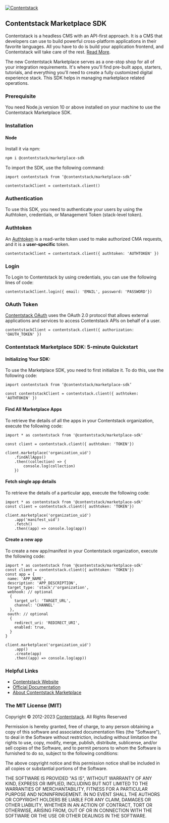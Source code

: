 [![Contentstack](https://www.contentstack.com/docs/static/images/contentstack.png)](https://www.contentstack.com/)

## Contentstack Marketplace SDK

Contentstack is a headless CMS with an API-first approach. It is a CMS that developers can use to build powerful cross-platform applications in their favorite languages. All you have to do is build your application frontend, and Contentstack will take care of the rest. [Read More](https://www.contentstack.com/).

The new Contentstack Marketplace serves as a one-stop shop for all of your integration requirements. It's where you'll find pre-built apps, starters, tutorials, and everything you'll need to create a fully customized digital experience stack. This SDK helps in managing marketplace related operations.
### Prerequisite

You need Node.js version 10 or above installed on your machine to use the Contentstack Marketplace SDK.

### Installation
#### Node
Install it via npm:
```bash
npm i @contentstack/marketplace-sdk
```
To import the SDK, use the following command:
```
import contentstack from ‘@contentstack/marketplace-sdk’

contentstackClient = contentstack.client()
```

### Authentication
To use this SDK, you need to authenticate your users by using the Authtoken, credentials, or Management Token (stack-level token).
### Authtoken
An [Authtoken](https://www.contentstack.com/docs/developers/create-tokens/types-of-tokens/#authentication-tokens-authtokens-) is a read-write token used to make authorized CMA requests, and it is a **user-specific** token.
```
contentstackClient = contentstack.client({ authtoken: 'AUTHTOKEN' })
```
### Login
To Login to Contentstack by using credentials, you can use the following lines of code:
```
contentstackClient.login({ email: 'EMAIL', password: 'PASSWORD'})
```

### OAuth Token
[Contentstack OAuth](https://www.contentstack.com/docs/developers/developer-hub/contentstack-oauth) uses the OAuth 2.0 protocol that allows external applications and services to access Contentstack APIs on behalf of a user.
```
contentstackClient = contentstack.client({ authorization: 'OAUTH_TOKEN' })
```
### Contentstack Marketplace SDK: 5-minute Quickstart
#### Initializing Your SDK:
To use the Marketplace SDK, you need to first initialize it. To do this, use the following code:
```
import contentstack from ‘@contentstack/marketplace-sdk’

const contentstackClient = contentstack.client({ authtoken: 'AUTHTOKEN' })
```
#### Find All Marketplace Apps
To retrieve the details of all the apps in your Contentstack organization, execute the following code:
```
import * as contentstack from '@contentstack/marketplace-sdk'

const client = contentstack.client({ authtoken: 'TOKEN'})

client.marketplace('organization_uid')
	.findAllApps()
	.then((collection) => {
		console.log(collection)
	})
```
#### Fetch single app details
To retrieve the details of a particular app, execute the following code:
```
import * as contentstack from '@contentstack/marketplace-sdk'
const client = contentstack.client({ authtoken: 'TOKEN'})

client.marketplace('organization_uid')
	.app('manifest_uid')
	.fetch()
	.then((app) => console.log(app))
```
#### Create a new app
To create a new app/manifest in your Contentstack organization, execute the following code:
```
import * as contentstack from '@contentstack/marketplace-sdk'
const client = contentstack.client({ authtoken: 'TOKEN'})
const app = {
 name: 'APP_NAME',
 description: 'APP_DESCRIPTION',
 target_type: 'stack'/'organization',
 webhook: // optional
  {
    target_url: 'TARGET_URL',
    channel: 'CHANNEL'
  },
 oauth: // optional
  {
    redirect_uri: 'REDIRECT_URI',
    enabled: true,
  }
}

client.marketplace('organization_uid')
	.app()
	.create(app)
	.then((app) => console.log(app))
```

### Helpful Links

-   [Contentstack Website](https://www.contentstack.com/)
-   [Official Documentation](https://contentstack.com/docs)
-   [About Contentstack Marketplace](https://www.contentstack.com/docs/developers/marketplace-platform-guides/about-marketplace)

### The MIT License (MIT)
Copyright © 2012-2023  [Contentstack](https://www.contentstack.com/). All Rights Reserved

Permission is hereby granted, free of charge, to any person obtaining a copy of this software and associated documentation files (the "Software"), to deal in the Software without restriction, including without limitation the rights to use, copy, modify, merge, publish, distribute, sublicense, and/or sell copies of the Software, and to permit persons to whom the Software is furnished to do so, subject to the following conditions:

The above copyright notice and this permission notice shall be included in all copies or substantial portions of the Software.

THE SOFTWARE IS PROVIDED "AS IS", WITHOUT WARRANTY OF ANY KIND, EXPRESS OR IMPLIED, INCLUDING BUT NOT LIMITED TO THE WARRANTIES OF MERCHANTABILITY, FITNESS FOR A PARTICULAR PURPOSE AND NONINFRINGEMENT. IN NO EVENT SHALL THE AUTHORS OR COPYRIGHT HOLDERS BE LIABLE FOR ANY CLAIM, DAMAGES OR OTHER LIABILITY, WHETHER IN AN ACTION OF CONTRACT, TORT OR OTHERWISE, ARISING FROM, OUT OF OR IN CONNECTION WITH THE SOFTWARE OR THE USE OR OTHER DEALINGS IN THE SOFTWARE.
